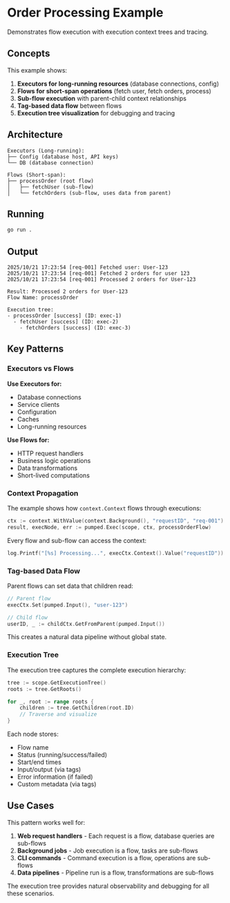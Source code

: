 # Order Processing Example

Demonstrates flow execution with execution context trees and tracing.

## Concepts

This example shows:

1. **Executors for long-running resources** (database connections, config)
2. **Flows for short-span operations** (fetch user, fetch orders, process)
3. **Sub-flow execution** with parent-child context relationships
4. **Tag-based data flow** between flows
5. **Execution tree visualization** for debugging and tracing

## Architecture

```
Executors (Long-running):
├── Config (database host, API keys)
└── DB (database connection)

Flows (Short-span):
├── processOrder (root flow)
│   ├── fetchUser (sub-flow)
│   └── fetchOrders (sub-flow, uses data from parent)
```

## Running

```bash
go run .
```

## Output

```
2025/10/21 17:23:54 [req-001] Fetched user: User-123
2025/10/21 17:23:54 [req-001] Fetched 2 orders for user 123
2025/10/21 17:23:54 [req-001] Processed 2 orders for User-123

Result: Processed 2 orders for User-123
Flow Name: processOrder

Execution tree:
- processOrder [success] (ID: exec-1)
  - fetchUser [success] (ID: exec-2)
    - fetchOrders [success] (ID: exec-3)
```

## Key Patterns

### Executors vs Flows

**Use Executors for:**
- Database connections
- Service clients
- Configuration
- Caches
- Long-running resources

**Use Flows for:**
- HTTP request handlers
- Business logic operations
- Data transformations
- Short-lived computations

### Context Propagation

The example shows how `context.Context` flows through executions:

```go
ctx := context.WithValue(context.Background(), "requestID", "req-001")
result, execNode, err := pumped.Exec(scope, ctx, processOrderFlow)
```

Every flow and sub-flow can access the context:

```go
log.Printf("[%s] Processing...", execCtx.Context().Value("requestID"))
```

### Tag-based Data Flow

Parent flows can set data that children read:

```go
// Parent flow
execCtx.Set(pumped.Input(), "user-123")

// Child flow
userID, _ := childCtx.GetFromParent(pumped.Input())
```

This creates a natural data pipeline without global state.

### Execution Tree

The execution tree captures the complete execution hierarchy:

```go
tree := scope.GetExecutionTree()
roots := tree.GetRoots()

for _, root := range roots {
    children := tree.GetChildren(root.ID)
    // Traverse and visualize
}
```

Each node stores:
- Flow name
- Status (running/success/failed)
- Start/end times
- Input/output (via tags)
- Error information (if failed)
- Custom metadata (via tags)

## Use Cases

This pattern works well for:

1. **Web request handlers** - Each request is a flow, database queries are sub-flows
2. **Background jobs** - Job execution is a flow, tasks are sub-flows
3. **CLI commands** - Command execution is a flow, operations are sub-flows
4. **Data pipelines** - Pipeline run is a flow, transformations are sub-flows

The execution tree provides natural observability and debugging for all these scenarios.
